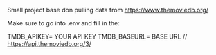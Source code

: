 Small project base don pulling data from https://www.themoviedb.org/ 

Make sure to go into .env and fill in the:

TMDB_APIKEY= YOUR API KEY
TMDB_BASEURL= BASE URL // https://api.themoviedb.org/3/
